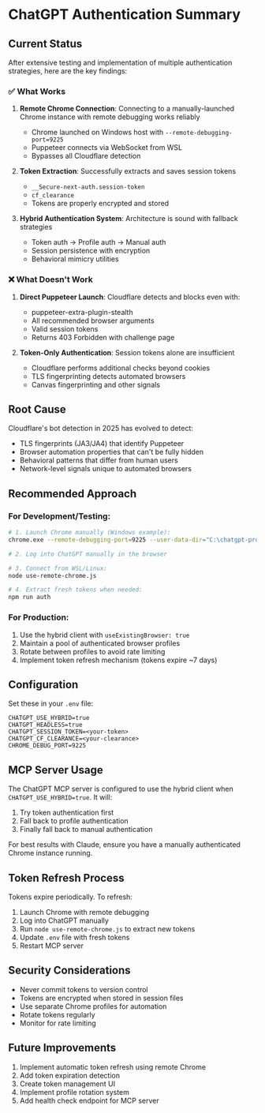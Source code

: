 # ChatGPT Authentication Summary

## Current Status

After extensive testing and implementation of multiple authentication strategies, here are the key findings:

### ✅ What Works

1. **Remote Chrome Connection**: Connecting to a manually-launched Chrome instance with remote debugging works reliably
   - Chrome launched on Windows host with `--remote-debugging-port=9225`
   - Puppeteer connects via WebSocket from WSL
   - Bypasses all Cloudflare detection

2. **Token Extraction**: Successfully extracts and saves session tokens
   - `__Secure-next-auth.session-token` 
   - `cf_clearance`
   - Tokens are properly encrypted and stored

3. **Hybrid Authentication System**: Architecture is sound with fallback strategies
   - Token auth → Profile auth → Manual auth
   - Session persistence with encryption
   - Behavioral mimicry utilities

### ❌ What Doesn't Work

1. **Direct Puppeteer Launch**: Cloudflare detects and blocks even with:
   - puppeteer-extra-plugin-stealth
   - All recommended browser arguments
   - Valid session tokens
   - Returns 403 Forbidden with challenge page

2. **Token-Only Authentication**: Session tokens alone are insufficient
   - Cloudflare performs additional checks beyond cookies
   - TLS fingerprinting detects automated browsers
   - Canvas fingerprinting and other signals

## Root Cause

Cloudflare's bot detection in 2025 has evolved to detect:
- TLS fingerprints (JA3/JA4) that identify Puppeteer
- Browser automation properties that can't be fully hidden
- Behavioral patterns that differ from human users
- Network-level signals unique to automated browsers

## Recommended Approach

### For Development/Testing:
```bash
# 1. Launch Chrome manually (Windows example):
chrome.exe --remote-debugging-port=9225 --user-data-dir="C:\chatgpt-profile"

# 2. Log into ChatGPT manually in the browser

# 3. Connect from WSL/Linux:
node use-remote-chrome.js

# 4. Extract fresh tokens when needed:
npm run auth
```

### For Production:
1. Use the hybrid client with `useExistingBrowser: true`
2. Maintain a pool of authenticated browser profiles
3. Rotate between profiles to avoid rate limiting
4. Implement token refresh mechanism (tokens expire ~7 days)

## Configuration

Set these in your `.env` file:
```env
CHATGPT_USE_HYBRID=true
CHATGPT_HEADLESS=true
CHATGPT_SESSION_TOKEN=<your-token>
CHATGPT_CF_CLEARANCE=<your-clearance>
CHROME_DEBUG_PORT=9225
```

## MCP Server Usage

The ChatGPT MCP server is configured to use the hybrid client when `CHATGPT_USE_HYBRID=true`. It will:
1. Try token authentication first
2. Fall back to profile authentication
3. Finally fall back to manual authentication

For best results with Claude, ensure you have a manually authenticated Chrome instance running.

## Token Refresh Process

Tokens expire periodically. To refresh:

1. Launch Chrome with remote debugging
2. Log into ChatGPT manually  
3. Run `node use-remote-chrome.js` to extract new tokens
4. Update `.env` file with fresh tokens
5. Restart MCP server

## Security Considerations

- Never commit tokens to version control
- Tokens are encrypted when stored in session files
- Use separate Chrome profiles for automation
- Rotate tokens regularly
- Monitor for rate limiting

## Future Improvements

1. Implement automatic token refresh using remote Chrome
2. Add token expiration detection
3. Create token management UI
4. Implement profile rotation system
5. Add health check endpoint for MCP server